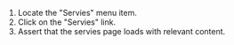 1. Locate the "Servies" menu item.
2. Click on the "Servies" link.
3. Assert that the servies page loads with relevant content.